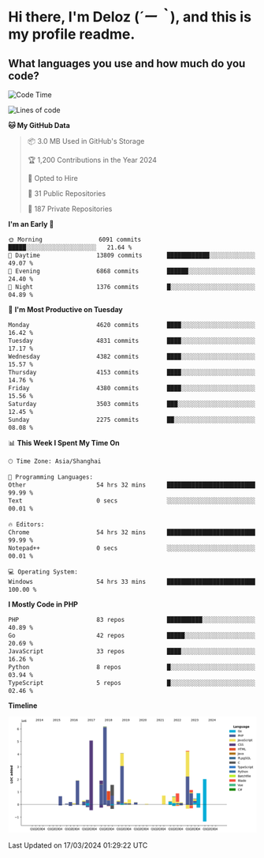 # **Hi there, I'm Deloz (*´ー｀*), and this is my profile readme.**

## **What languages you use and how much do you code?**

<!--START_SECTION:waka-->
![Code Time](http://img.shields.io/badge/Code%20Time-3%2C480%20hrs%2031%20mins-blue)

![Lines of code](https://img.shields.io/badge/From%20Hello%20World%20I%27ve%20Written-35.8%20million%20lines%20of%20code-blue)

**🐱 My GitHub Data** 

> 📦 3.0 MB Used in GitHub's Storage 
 > 
> 🏆 1,200 Contributions in the Year 2024
 > 
> 💼 Opted to Hire
 > 
> 📜 31 Public Repositories 
 > 
> 🔑 187 Private Repositories 
 > 
**I'm an Early 🐤** 

```text
🌞 Morning                6091 commits        █████░░░░░░░░░░░░░░░░░░░░   21.64 % 
🌆 Daytime                13809 commits       ████████████░░░░░░░░░░░░░   49.07 % 
🌃 Evening                6868 commits        ██████░░░░░░░░░░░░░░░░░░░   24.40 % 
🌙 Night                  1376 commits        █░░░░░░░░░░░░░░░░░░░░░░░░   04.89 % 
```
📅 **I'm Most Productive on Tuesday** 

```text
Monday                   4620 commits        ████░░░░░░░░░░░░░░░░░░░░░   16.42 % 
Tuesday                  4831 commits        ████░░░░░░░░░░░░░░░░░░░░░   17.17 % 
Wednesday                4382 commits        ████░░░░░░░░░░░░░░░░░░░░░   15.57 % 
Thursday                 4153 commits        ████░░░░░░░░░░░░░░░░░░░░░   14.76 % 
Friday                   4380 commits        ████░░░░░░░░░░░░░░░░░░░░░   15.56 % 
Saturday                 3503 commits        ███░░░░░░░░░░░░░░░░░░░░░░   12.45 % 
Sunday                   2275 commits        ██░░░░░░░░░░░░░░░░░░░░░░░   08.08 % 
```


📊 **This Week I Spent My Time On** 

```text
🕑︎ Time Zone: Asia/Shanghai

💬 Programming Languages: 
Other                    54 hrs 32 mins      █████████████████████████   99.99 % 
Text                     0 secs              ░░░░░░░░░░░░░░░░░░░░░░░░░   00.01 % 

🔥 Editors: 
Chrome                   54 hrs 32 mins      █████████████████████████   99.99 % 
Notepad++                0 secs              ░░░░░░░░░░░░░░░░░░░░░░░░░   00.01 % 

💻 Operating System: 
Windows                  54 hrs 33 mins      █████████████████████████   100.00 % 
```

**I Mostly Code in PHP** 

```text
PHP                      83 repos            ██████████░░░░░░░░░░░░░░░   40.89 % 
Go                       42 repos            █████░░░░░░░░░░░░░░░░░░░░   20.69 % 
JavaScript               33 repos            ████░░░░░░░░░░░░░░░░░░░░░   16.26 % 
Python                   8 repos             █░░░░░░░░░░░░░░░░░░░░░░░░   03.94 % 
TypeScript               5 repos             █░░░░░░░░░░░░░░░░░░░░░░░░   02.46 % 
```



**Timeline**

![Lines of Code chart](https://raw.githubusercontent.com/deloz/deloz/main/assets/bar_graph.png)


 Last Updated on 17/03/2024 01:29:22 UTC
<!--END_SECTION:waka-->
